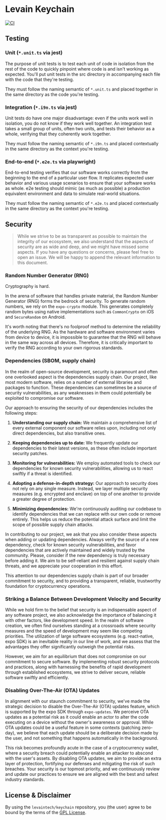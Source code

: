 # Levain Keychain

[![CI](https://github.com/levaintech/keychain/actions/workflows/ci.yml/badge.svg)](https://github.com/levaintech/keychain/actions/workflows/ci.yml)

## Testing

### Unit (`*.unit.ts` via jest)

The purpose of unit tests is to test each unit of code in isolation from the rest of the code to quickly pinpoint where
code is and isn't working as expected. You'll put unit tests in the src directory in accompanying each file with the
code that they're testing.

They must follow the naming semantic of `*.unit.ts` and placed together in the same directory as the code you're
testing.

### Integration (`*.i9n.ts` via jest)

Unit tests do have one major disadvantage: even if the units work well in isolation, you do not know if they work well
together. An integration test takes a small group of units, often two units, and tests their behavior as a whole,
verifying that they coherently work together.

They must follow the naming semantic of `*.i9n.ts` and placed contextually in the same directory as the context you're
testing.

### End-to-end (`*.e2e.ts` via playwright)

End-to-end testing verifies that our software works correctly from the beginning to the end of a particular user flow.
It replicates expected user behavior and various usage scenarios to ensure that your software works as whole. e2e
testing should mimic (as much as possible) a production equivalent environment and data to simulate real-world
situations.

They must follow the naming semantic of `*.e2e.ts` and placed contextually in the same directory as the context you're
testing.

## Security

> While we strive to be as transparent as possible to maintain the integrity of our ecosystem, we also understand that
> the aspects of security are as wide and deep, and we might have missed some aspects. If you have any questions or
> concerns, please feel free to open an issue. We will be happy to append the relevant information to this document.

### Random Number Generator (RNG)

Cryptography is hard.

In the arena of software that handles private material, the Random Number Generator (RNG) forms the bedrock of security.
To generate random numbers, we rely on the `expo-crypto` module. This generates completely random bytes using native
implementations such as `CommonCrypto` on iOS and `SecureRandom` on Android.

It's worth noting that there's no foolproof method to determine the reliability of the underlying RNG. As the hardware
and software environment varies from device to device, it is impossible to guarantee that the RNG will behave in the
same way across all devices. Therefore, it is critically important to verify the RNG according to your own rigorous
standards.

### Dependencies (SBOM, supply chain)

In the realm of open-source development, security is paramount and often one overlooked aspect is the dependencies
supply chain. Our project, like most modern software, relies on a number of external libraries and packages to function.
These dependencies can sometimes be a source of security vulnerabilities, as any weaknesses in them could potentially be
exploited to compromise our software.

Our approach to ensuring the security of our dependencies includes the following steps:

1. **Understanding our supply chain:** We maintain a comprehensive list of every external component our software relies
   upon, including not only direct dependencies, but also transitive ones.

2. **Keeping dependencies up to date:** We frequently update our dependencies to their latest versions, as these often
   include important security patches.

3. **Monitoring for vulnerabilities:** We employ automated tools to check our dependencies for known security
   vulnerabilities, allowing us to react swiftly if a threat is identified.

4. **Adopting a defense-in-depth strategy:** Our approach to security does not rely on any single measure.
   Instead, we layer multiple security measures (e.g. encrypted and enclave) on top of one another to provide a greater
   degree of protection.

5. **Minimizing dependencies:** We're continuously auditing our codebase to identify dependencies that we can replace
   with our own code or remove entirely. This helps us reduce the potential attack surface and limit the scope of
   possible supply chain attacks.

In contributing to our project, we ask that you also consider these aspects when adding or updating dependencies. Always
verify the source of a new dependency, check for known security vulnerabilities, and favor dependencies that are
actively maintained and widely trusted by the community. Please, consider if the new dependency is truly necessary
before adding it. We aim to be self-reliant and resilient against supply chain threats, and we appreciate your
cooperation in this effort.

This attention to our dependencies supply chain is part of our broader commitment to security, and to providing a
transparent, reliable, trustworthy foundation for cryptocurrency operations.

### Striking a Balance Between Development Velocity and Security

While we hold firm to the belief that security is an indispensable aspect of any software project, we also acknowledge
the importance of balancing it with other factors, like development speed. In the realm of software creation, we often
find ourselves standing at a crossroads where security measures and the speed of development may seem like competing
priorities. The utilization of large software ecosystems (e.g. react-native, expo SDK) is an inevitable reality in our
line of work, and we assess that the advantages they offer significantly outweigh the potential risks.

However, we aim for an equilibrium that does not compromise on our commitment to secure software. By implementing robust
security protocols and practices, along with harnessing the benefits of rapid development through established
ecosystems, we strive to deliver secure, reliable software swiftly and efficiently.

### Disabling Over-The-Air (OTA) Updates

In alignment with our staunch commitment to security, we've made the strategic decision to disable the Over-The-Air
(OTA) updates feature, which is supported by the expo SDK through `expo-updates`. We perceive OTA updates as a potential
risk as it could enable an actor to alter the code executing on a device without the owner's awareness or approval.
While OTA updates could be a useful feature in some contexts (patching zero-day), we believe that each update should be
a deliberate decision made by the user, and not something that happens automatically in the background.

This risk becomes profoundly acute in the case of a cryptocurrency wallet, where a security breach could potentially
enable an attacker to abscond with the user's assets. By disabling OTA updates, we aim to provide an extra layer of
protection, fortifying our defenses and mitigating the risk of such breaches. Your security is our topmost priority, and
we continuously review and update our practices to ensure we are aligned with the best and safest industry standards.

## License & Disclaimer

By using the `levaintech/keychain` repository, you (the user) agree to be bound by the terms of the
[GPL License](https://github.com/levaintech/keychain/blob/main/LICENSE).
